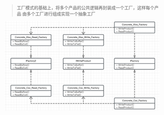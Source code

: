 > 工厂模式的基础上，将多个产品的公共逻辑再封装成一个工厂，这样每个产品 由多个工厂进行组成实现一个抽象工厂

![image-20230219235540674](../assets/image-20230219235540674.png)
